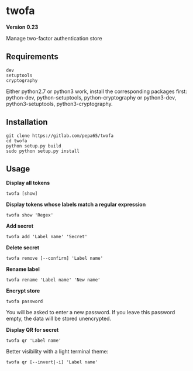 # twofa
**Version 0.23**

Manage two-factor authentication store

## Requirements

    dev
    setuptools
    cryptography

Either python2.7 or python3 work, install the corresponding packages first:
python-dev, python-setuptools, python-cryptography or
python3-dev, python3-setuptools, python3-cryptography.

## Installation

    git clone https://gitlab.com/pepa65/twofa
    cd twofa
    python setup.py build
    sudo python setup.py install

## Usage

**Display all tokens**

    twofa [show]

**Display tokens whose labels match a regular expression**

    twofa show 'Regex'

**Add secret**

    twofa add 'Label name' 'Secret'

**Delete secret**

    twofa remove [--confirm] 'Label name'

**Rename label**

    twofa rename 'Label name' 'New name'

**Encrypt store**

    twofa password

You will be asked to enter a new password. If you leave this password empty, the data will be stored unencrypted.

**Display QR for secret**

    twofa qr 'Label name'

Better visibility with a light terminal theme:

    twofa qr [--invert|-i] 'Label name'

